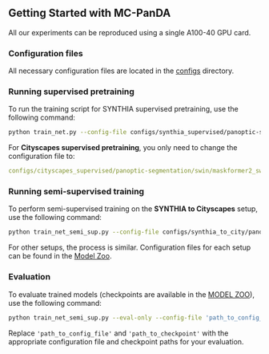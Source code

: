 ## Getting Started with MC-PanDA

All our experiments can be reproduced using a single A100-40 GPU card. 

### Configuration files
All necessary configuration files are located in the [configs](./configs/) directory.

### Running supervised pretraining
To run the training script for SYNTHIA supervised pretraining, use the following command: 

```bash
python train_net.py --config-file configs/synthia_supervised/panoptic-segmentation/swin/maskformer2_swin-base_22k_bs4_90k_crop512x1024_sup.yaml
```

For **Cityscapes supervised pretraining**, you only need to change the configuration file to:

```yaml
configs/cityscapes_supervised/panoptic-segmentation/swin/maskformer2_swin_base_IN21k_384_bs16_20k_sup.yaml
```

### Running semi-supervised training
To perform semi-supervised training on the **SYNTHIA to Cityscapes** setup, use the following command:

```bash
python train_net_semi_sup.py --config-file configs/synthia_to_city/panoptic-segmentation/swin/maskformer2_swin-base_22k_bs4_90k_crop512x1024_conf_unl.yaml
```

For other setups, the process is similar. Configuration files for each setup can be found in the [Model Zoo](./MODEL_ZOO.md).

### Evaluation

To evaluate trained models (checkpoints are available in the [MODEL ZOO](./MODEL_ZOO.md)), use the following command:

```bash
python train_net_semi_sup.py --eval-only --config-file 'path_to_config_file' MODEL.WEIGHTS 'path_to_checkpoint'
```

Replace `'path_to_config_file'` and `'path_to_checkpoint'` with the appropriate configuration file and checkpoint paths for your evaluation.